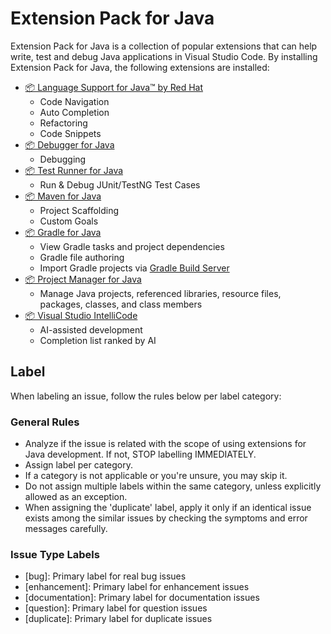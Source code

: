 # Extension Pack for Java
Extension Pack for Java is a collection of popular extensions that can help write, test and debug Java applications in Visual Studio Code. By installing Extension Pack for Java, the following extensions are installed:

- [📦 Language Support for Java™ by Red Hat ](https://marketplace.visualstudio.com/items?itemName=redhat.java)
    - Code Navigation
    - Auto Completion
    - Refactoring
    - Code Snippets
- [📦 Debugger for Java](https://marketplace.visualstudio.com/items?itemName=vscjava.vscode-java-debug)
    - Debugging
- [📦 Test Runner for Java](https://marketplace.visualstudio.com/items?itemName=vscjava.vscode-java-test)
    - Run & Debug JUnit/TestNG Test Cases
- [📦 Maven for Java](https://marketplace.visualstudio.com/items?itemName=vscjava.vscode-maven)
    - Project Scaffolding
    - Custom Goals
- [📦 Gradle for Java](https://marketplace.visualstudio.com/items?itemName=vscjava.vscode-gradle)
    - View Gradle tasks and project dependencies
    - Gradle file authoring
    - Import Gradle projects via [Gradle Build Server](https://github.com/microsoft/build-server-for-gradle)
- [📦 Project Manager for Java](https://marketplace.visualstudio.com/items?itemName=vscjava.vscode-java-dependency)
    - Manage Java projects, referenced libraries, resource files, packages, classes, and class members
- [📦 Visual Studio IntelliCode](https://marketplace.visualstudio.com/items?itemName=VisualStudioExptTeam.vscodeintellicode)
    - AI-assisted development
    - Completion list ranked by AI

## Label
When labeling an issue, follow the rules below per label category:
### General Rules
- Analyze if the issue is related with the scope of using extensions for Java development. If not, STOP labelling IMMEDIATELY.
- Assign label per category.
- If a category is not applicable or you're unsure, you may skip it.
- Do not assign multiple labels within the same category, unless explicitly allowed as an exception.
- When assigning the 'duplicate' label, apply it only if an identical issue exists among the similar issues by checking the symptoms and error messages carefully.

### Issue Type Labels 
- [bug]: Primary label for real bug issues 
- [enhancement]: Primary label for enhancement issues 
- [documentation]: Primary label for documentation issues 
- [question]: Primary label for question issues
- [duplicate]: Primary label for duplicate issues
  
